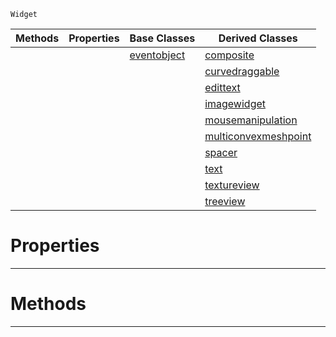  `Widget`

|Methods|Properties|Base Classes|Derived Classes|
|---|---|---|---|
| | |[eventobject](https://github.com/zeroengineteam/ZeroDocs/code_reference/class_reference/eventobject.markdown)|[composite](https://github.com/zeroengineteam/ZeroDocs/code_reference/class_reference/composite.markdown)|
| | | |[curvedraggable](https://github.com/zeroengineteam/ZeroDocs/code_reference/class_reference/curvedraggable.markdown)|
| | | |[edittext](https://github.com/zeroengineteam/ZeroDocs/code_reference/class_reference/edittext.markdown)|
| | | |[imagewidget](https://github.com/zeroengineteam/ZeroDocs/code_reference/class_reference/imagewidget.markdown)|
| | | |[mousemanipulation](https://github.com/zeroengineteam/ZeroDocs/code_reference/class_reference/mousemanipulation.markdown)|
| | | |[multiconvexmeshpoint](https://github.com/zeroengineteam/ZeroDocs/code_reference/class_reference/multiconvexmeshpoint.markdown)|
| | | |[spacer](https://github.com/zeroengineteam/ZeroDocs/code_reference/class_reference/spacer.markdown)|
| | | |[text](https://github.com/zeroengineteam/ZeroDocs/code_reference/class_reference/text.markdown)|
| | | |[textureview](https://github.com/zeroengineteam/ZeroDocs/code_reference/class_reference/textureview.markdown)|
| | | |[treeview](https://github.com/zeroengineteam/ZeroDocs/code_reference/class_reference/treeview.markdown)|


 #  Properties


---  
 #  Methods


---  
 

 